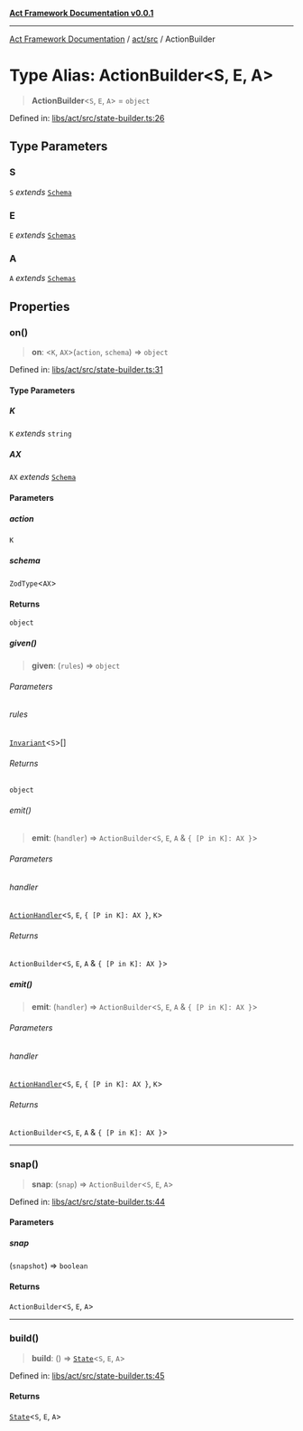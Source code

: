 [**Act Framework Documentation v0.0.1**](README.md)

***

[Act Framework Documentation](README.md) / [act/src](act.src.md) / ActionBuilder

# Type Alias: ActionBuilder\<S, E, A\>

> **ActionBuilder**\<`S`, `E`, `A`\> = `object`

Defined in: [libs/act/src/state-builder.ts:26](https://github.com/Rotorsoft/act-root/blob/62fab56d51bbe483c1ba64b9cb3720e282a9a947/libs/act/src/state-builder.ts#L26)

## Type Parameters

### S

`S` *extends* [`Schema`](act.src.TypeAlias.Schema.md)

### E

`E` *extends* [`Schemas`](act.src.TypeAlias.Schemas.md)

### A

`A` *extends* [`Schemas`](act.src.TypeAlias.Schemas.md)

## Properties

### on()

> **on**: \<`K`, `AX`\>(`action`, `schema`) => `object`

Defined in: [libs/act/src/state-builder.ts:31](https://github.com/Rotorsoft/act-root/blob/62fab56d51bbe483c1ba64b9cb3720e282a9a947/libs/act/src/state-builder.ts#L31)

#### Type Parameters

##### K

`K` *extends* `string`

##### AX

`AX` *extends* [`Schema`](act.src.TypeAlias.Schema.md)

#### Parameters

##### action

`K`

##### schema

`ZodType`\<`AX`\>

#### Returns

`object`

##### given()

> **given**: (`rules`) => `object`

###### Parameters

###### rules

[`Invariant`](act.src.TypeAlias.Invariant.md)\<`S`\>[]

###### Returns

`object`

###### emit()

> **emit**: (`handler`) => `ActionBuilder`\<`S`, `E`, `A` & `{ [P in K]: AX }`\>

###### Parameters

###### handler

[`ActionHandler`](act.src.TypeAlias.ActionHandler.md)\<`S`, `E`, `{ [P in K]: AX }`, `K`\>

###### Returns

`ActionBuilder`\<`S`, `E`, `A` & `{ [P in K]: AX }`\>

##### emit()

> **emit**: (`handler`) => `ActionBuilder`\<`S`, `E`, `A` & `{ [P in K]: AX }`\>

###### Parameters

###### handler

[`ActionHandler`](act.src.TypeAlias.ActionHandler.md)\<`S`, `E`, `{ [P in K]: AX }`, `K`\>

###### Returns

`ActionBuilder`\<`S`, `E`, `A` & `{ [P in K]: AX }`\>

***

### snap()

> **snap**: (`snap`) => `ActionBuilder`\<`S`, `E`, `A`\>

Defined in: [libs/act/src/state-builder.ts:44](https://github.com/Rotorsoft/act-root/blob/62fab56d51bbe483c1ba64b9cb3720e282a9a947/libs/act/src/state-builder.ts#L44)

#### Parameters

##### snap

(`snapshot`) => `boolean`

#### Returns

`ActionBuilder`\<`S`, `E`, `A`\>

***

### build()

> **build**: () => [`State`](act.src.TypeAlias.State.md)\<`S`, `E`, `A`\>

Defined in: [libs/act/src/state-builder.ts:45](https://github.com/Rotorsoft/act-root/blob/62fab56d51bbe483c1ba64b9cb3720e282a9a947/libs/act/src/state-builder.ts#L45)

#### Returns

[`State`](act.src.TypeAlias.State.md)\<`S`, `E`, `A`\>
